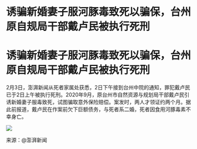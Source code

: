 # 诱骗新婚妻子服河豚毒致死以骗保，台州原自规局干部戴卢民被执行死刑

# 诱骗新婚妻子服河豚毒致死以骗保，台州原自规局干部戴卢民被执行死刑

2月3日，澎湃新闻从死者家属处获悉，2日下午接到台州中院的通知，罪犯戴卢民已于2日上午被执行死刑。2020年9月，原台州市自然资源与规划局干部戴卢民引诱新婚妻子服毒致死，试图骗取意外保险赔偿。案发时，两人才领证约两个月。据此前报道，戴卢民在作案前欠下巨额债务，与死者系二婚，死者因食用河豚毒素不幸身亡。

![](https://inews.gtimg.com/om_bt/O8dSGZQhRAYQEKbTCCNmLzx7N3E7z4QIXVWHPSjvFT8o4AA/1000)

来源：@澎湃新闻

